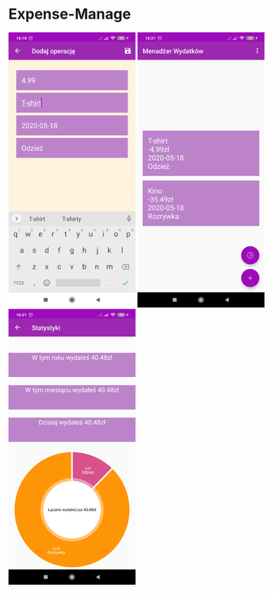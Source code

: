 # Expense-Manage
<div>
<img src="https://github.com/Yomixe/Expense-Manager/blob/master/screen%201.jpg" width="250">
<img src="https://github.com/Yomixe/Expense-Manager/blob/master/screen%202.jpg" width="250">
<img src="https://github.com/Yomixe/Expense-Manager/blob/master/screen%203.jpg" width="250">
<div>

